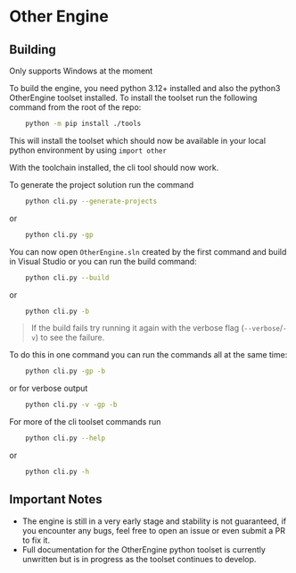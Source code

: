 # Other Engine

## Building

Only supports Windows at the moment

To build the engine, you need python 3.12+ installed and also the python3 OtherEngine toolset installed. To install the toolset run the following command from the root of the repo:

```bash
    python -m pip install ./tools
```
This will install the toolset which should now be available in your local python environment by using `import other`

With the toolchain installed, the cli tool should now work. 

To generate the project solution run the command

```bash
    python cli.py --generate-projects
```
or
```bash
    python cli.py -gp
```

You can now open `OtherEngine.sln` created by the first command and build in Visual Studio or you can run the build command:

```bash
    python cli.py --build
```
or
```bash
    python cli.py -b
```
> If the build fails try running it again with the verbose flag (`--verbose`/`-v`) to see the failure.

To do this in one command you can run the commands all at the same time:

```bash
    python cli.py -gp -b
```
or for verbose output
```bash
    python cli.py -v -gp -b
```

For more of the cli toolset commands run 
```bash
    python cli.py --help
```
or
```bash
    python cli.py -h
```

## Important Notes

- The engine is still in a very early stage and stability is not guaranteed, if you encounter any bugs, 
    feel free to open an issue or even submit a PR to fix it. 
- Full documentation for the OtherEngine python toolset is currently unwritten but is in progress as the toolset continues to develop.
